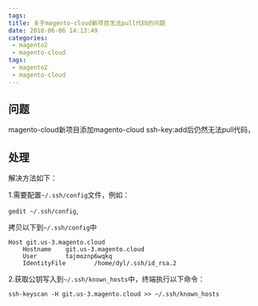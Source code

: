 ```yaml
---
tags:
title: 关于magento-cloud新项目无法pull代码的问题
date: 2018-06-06 14:13:49
categories:
 - magento2
 - magento-cloud
tags:
 - magento2
 - magento-cloud
---
```

## 问题
magento-cloud新项目添加magento-cloud ssh-key:add后仍然无法pull代码，
## 处理
解决方法如下：

1.需要配置`~/.ssh/config`文件，例如：

`gedit ~/.ssh/config`,

拷贝以下到`~/.ssh/config`中
```config
Host git.us-3.magento.cloud
    Hostname    git.us-3.magento.cloud
    User        tajmoznp6wqkq
    IdentityFile        /home/dyl/.ssh/id_rsa.2
```
2.获取公钥写入到`~/.ssh/known_hosts`中，终端执行以下命令：
```known_hosts
ssh-keyscan -H git.us-3.magento.cloud >> ~/.ssh/known_hosts
```